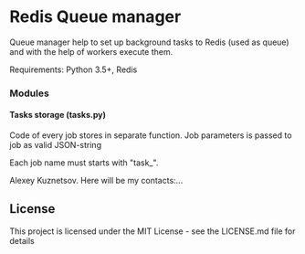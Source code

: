 <h1>Redis Queue manager</h1>
Queue manager help to set up background tasks to Redis (used as queue)
and with the help of workers execute them.

Requirements: Python 3.5+, Redis

<h3>Modules</h3>
<h4>Tasks storage (tasks.py)</h4>
Code of every job stores in separate function. Job parameters is passed
to job as valid JSON-string

Each job name must starts with "task_".



<Author>
Alexey Kuznetsov. Here will be my contacts:...

<h2>License</h2>
This project is licensed under the MIT License - see the LICENSE.md file for details
